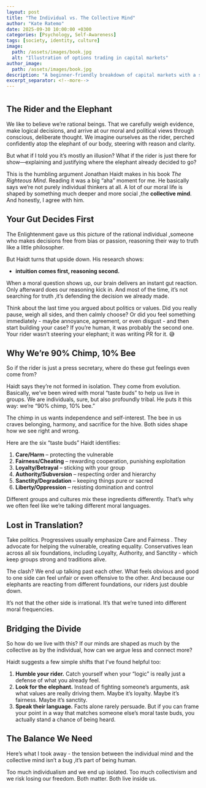 ```yaml
---
layout: post
title: "The Individual vs. The Collective Mind"
author: "Kate Ratemo"
date: 2025-09-30 10:00:00 +0300
categories: [Psychology, Self-Awareness]
tags: [society, identity, culture]
image:
  path: /assets/images/book.jpg
  alt: "Illustration of options trading in capital markets"
author_image:
  path: /assets/images/book.jpg
description: "A beginner-friendly breakdown of capital markets with a spotlight on options — what they are, how they work, and why they matter."
excerpt_separator: <!--more-->
---
```


# 

## The Rider and the Elephant

We like to believe we’re rational beings. That we carefully weigh evidence, make logical decisions, and arrive at our moral and political views through conscious, deliberate thought. We imagine ourselves as the rider, perched confidently atop the elephant of our body, steering with reason and clarity.

But what if I told you it’s mostly an illusion? What if the rider is just there for show—explaining and justifying where the elephant already decided to go?

This is the humbling argument Jonathan Haidt makes in his book *The Righteous Mind*. Reading it was a big “aha” moment for me. He basically says we’re not purely individual thinkers at all. A lot of our moral life is shaped by something much deeper and more social ,the **collective mind**. And honestly, I agree with him.



## Your Gut Decides First

The Enlightenment gave us this picture of the rational individual ,someone who makes decisions free from bias or passion, reasoning their way to truth like a little philosopher.

But Haidt turns that upside down. His research shows:

* **intuition comes first, reasoning second.**

When a moral question shows up, our brain delivers an instant gut reaction. Only afterward does our reasoning kick in. And most of the time, it’s not searching for truth ,it’s defending the decision we already made.

Think about the last time you argued about politics or values. Did you really pause, weigh all sides, and then calmly choose? Or did you feel something immediately - maybe annoyance, agreement, or even disgust - and then start building your case? If you’re human, it was probably the second one. Your rider wasn’t steering your elephant; it was writing PR for it. 😅


## Why We’re 90% Chimp, 10% Bee

So if the rider is just a press secretary, where do these gut feelings even come from?

Haidt says they’re not formed in isolation. They come from evolution. Basically, we’ve been wired with moral “taste buds” to help us live in groups. We are individuals, sure, but also profoundly tribal. He puts it this way: we’re “90% chimp, 10% bee.”

The chimp in us wants independence and self-interest. The bee in us craves belonging, harmony, and sacrifice for the hive. Both sides shape how we see right and wrong.

Here are the six “taste buds” Haidt identifies:

1. **Care/Harm** – protecting the vulnerable
2. **Fairness/Cheating** – rewarding cooperation, punishing exploitation
3. **Loyalty/Betrayal** – sticking with your group
4. **Authority/Subversion** – respecting order and hierarchy
5. **Sanctity/Degradation** – keeping things pure or sacred
6. **Liberty/Oppression** – resisting domination and control

Different groups and cultures mix these ingredients differently. That’s why we often feel like we’re talking different moral languages.



## Lost in Translation?

Take politics. Progressives usually emphasize Care and Fairness . They advocate for helping the vulnerable, creating equality. Conservatives lean across all six foundations, including Loyalty, Authority, and Sanctity - which keep groups strong and traditions alive.

The clash? We end up talking past each other. What feels obvious and good to one side can feel unfair or even offensive to the other. And because our elephants are reacting from different foundations, our riders just double down.

It’s not that the other side is irrational. It’s that we’re tuned into different moral frequencies.


## Bridging the Divide

So how do we live with this? If our minds are shaped as much by the collective as by the individual, how can we argue less and connect more?

Haidt suggests a few simple shifts that I’ve found helpful too:

1. **Humble your rider.** Catch yourself when your “logic” is really just a defense of what you already feel.
2. **Look for the elephant.** Instead of fighting someone’s arguments, ask what values are really driving them. Maybe it’s loyalty. Maybe it’s fairness. Maybe it’s sanctity.
3. **Speak their language.** Facts alone rarely persuade. But if you can frame your point in a way that matches someone else’s moral taste buds, you actually stand a chance of being heard.



## The Balance We Need

Here’s what I took away - the tension between the individual mind and the collective mind isn’t a bug ,it’s part of being human.

Too much individualism and we end up isolated. Too much collectivism and we risk losing our freedom. Both matter. Both live inside us.


